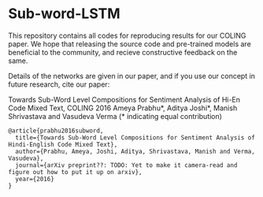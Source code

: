 # Sub-word-LSTM

This repository contains all codes for reproducing results for our COLING paper. We hope that releasing the source code and pre-trained models are beneficial to the community, and recieve constructive feedback on the same.

Details of the networks are given in our paper, and if you use our concept in future research, cite our paper:

Towards Sub-Word Level Compositions for Sentiment Analysis of Hi-En Code Mixed Text, COLING 2016
Ameya Prabhu\*, Aditya Joshi\*, Manish Shrivastava and Vasudeva Verma
(* indicating equal contribution)

```
@article{prabhu2016subword,
  title={Towards Sub-Word Level Compositions for Sentiment Analysis of Hindi-English Code Mixed Text},
  author={Prabhu, Ameya, Joshi, Aditya, Shrivastava, Manish and Verma, Vasudeva},
  journal={arXiv preprint??: TODO: Yet to make it camera-read and figure out how to put it up on arxiv},
  year={2016}
}
```
